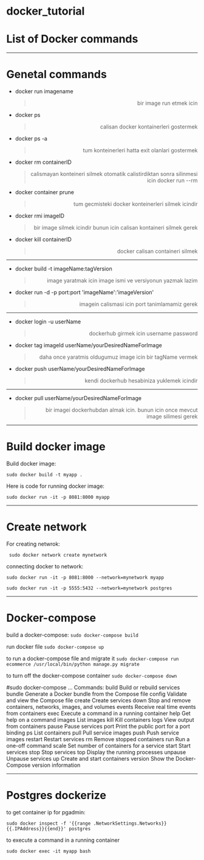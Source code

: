 # docker_tutorial
# List of Docker commands
_________________________________________________________________________________________________
# Genetal commands
- docker run imagename
    > <p dir="rtl" align="right">bir image run etmek icin</p>

- docker ps
    > <p dir="rtl" align="right">calisan docker kontainerleri gostermek</p>

- docker ps -a
    > <p dir="rtl" align="right">tum konteinerleri hatta exit olanlari gostermek</p>

- docker rm containerID
    > <p dir="rtl" align="right">calismayan konteineri silmek otomatik calistirdiktan sonra silinmesi icin docker run --rm</p>

- docker container prune
    > <p dir="rtl" align="right">tum gecmisteki docker konteinerleri silmek icindir</p>

- docker rmi imageID
    > <p dir="rtl" align="right">bir image silmek icindir bunun icin calisan kontaineri silmek gerek</p>

- docker kill containerID
    > <p dir="rtl" align="right">docker calisan containeri silmek </p>
_________________________________________________________________________________________________

- docker build -t imageName:tagVersion
    > <p dir="rtl" align="right">image yaratmak icin image ismi ve versiyonun yazmak lazim</p>

- docker run -d -p port:port 'imageName':'imageVersion'
    > <p dir="rtl" align="right">imagein calismasi icin port tanimlamamiz gerek</p>
__________________________________________________________________________________________________
- docker login -u userName
    > <p dir="rtl" align="right">dockerhub girmek icin username password</p>

- docker tag imageId userName/yourDesiredNameForImage
    > <p dir="rtl" align="right">daha once yaratmis oldugumuz image icin bir tagName vermek</p>

- docker push userName/yourDesiredNameForImage
    > <p dir="rtl" align="right">kendi dockerhub hesabiniza yuklemek icindir</p>
___________________________________________________________________________________________________
- docker pull userName/yourDesiredNameForImage
    > <p dir="rtl" align="right">bir imagei dockerhubdan almak icin. bunun icin once mevcut image silimesi gerek</p>
___________________________________________________________________________________________________
 # Build docker image
 
 Build docker image:
 
 `sudo docker build -t myapp .`
 
 Here is code for running docker image:
 
 `sudo docker run -it -p 8081:8000 myapp`
 __________________________________________________________________________________________________
# Create network

For creating netwrok:
 
 ` sudo docker network create mynetwork`
 
 connecting docker to network:
 
 `sudo docker run -it -p 8081:8000 --network=mynetwork myapp`
 
 `sudo docker run -it -p 5555:5432 --network=mynetwork postgres`
 ___________________________________________________________________________________________________
 # Docker-compose 
 
  build a docker-compose:
 `sudo docker-compose build`
 
 run docker file
 `sudo docker-compose up`
 
 to run a docker-compose file and migrate it
`sudo docker-compose run ecommerce /usr/local/bin/python manage.py migrate`

to turn off the docker-compose container
`sudo docker-compose down`

#sudo docker-compose ...
Commands:
  build              Build or rebuild services
  bundle             Generate a Docker bundle from the Compose file
  config             Validate and view the Compose file
  create             Create services
  down               Stop and remove containers, networks, images, and volumes
  events             Receive real time events from containers
  exec               Execute a command in a running container
  help               Get help on a command
  images             List images
  kill               Kill containers
  logs               View output from containers
  pause              Pause services
  port               Print the public port for a port binding
  ps                 List containers
  pull               Pull service images
  push               Push service images
  restart            Restart services
  rm                 Remove stopped containers
  run                Run a one-off command
  scale              Set number of containers for a service
  start              Start services
  stop               Stop services
  top                Display the running processes
  unpause            Unpause services
  up                 Create and start containers
  version            Show the Docker-Compose version information


  ___________________________________________________________________________________________________
 # Postgres dockerize
 
 to get container ip for pgadmin:

`sudo docker inspect -f '{{range .NetworkSettings.Networks}}{{.IPAddress}}{{end}}' postgres`

to execute a command in a running container

`sudo docker exec -it myapp bash`
 
 
 

